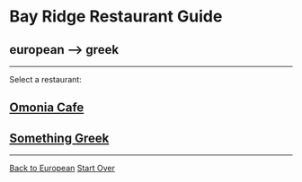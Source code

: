 # Bay Ridge Restaurant Guide
## european --> greek
---
Select a restaurant:
## [Omonia Cafe](https://omoniacafe.com/)
## [Something Greek](https://www.somethingreekonline.com/)
---
[Back to European](european.md)
[Start Over](../home.md)

